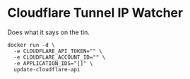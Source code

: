 # Cloudflare Tunnel IP Watcher
Does what it says on the tin.

```
docker run -d \
  -e CLOUDFLARE_API_TOKEN="" \
  -e CLOUDFLARE_ACCOUNT_ID="" \
  -e APPLICATION_IDS="[]" \
  update-cloudflare-api
```
